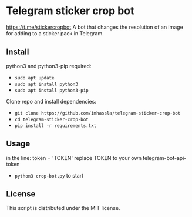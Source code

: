 # Telegram sticker crop bot
https://t.me/stickercropbot 
A bot that changes the resolution of an image for adding to a sticker pack in Telegram.

## Install
python3 and python3-pip required:
- `sudo apt update`
- `sudo apt install python3`
- `sudo apt install python3-pip`
  
Clone repo and install dependencies:
- `git clone https://github.com/imhassla/telegram-sticker-crop-bot`
- `cd telegram-sticker-crop-bot`
- `pip install -r requirements.txt`

## Usage

in the line: token = 'TOKEN' 
replace TOKEN to your own telegram-bot-api-token 
- `python3 crop-bot.py` to start 

## License
This script is distributed under the MIT license. 
